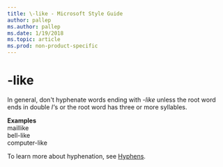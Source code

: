 ```yaml
---
title: \-like - Microsoft Style Guide
author: pallep
ms.author: pallep
ms.date: 1/19/2018
ms.topic: article
ms.prod: non-product-specific
---
```


# \-like

In general, don't hyphenate words ending with *-like* unless the root word ends in double <em>l'</em>s or the root word has three or more syllables. 

**Examples**  
maillike  
bell-like  
computer-like

To learn more about hyphenation, see [Hyphens](/style-guide/punctuation/dashes-hyphens/hyphens).

